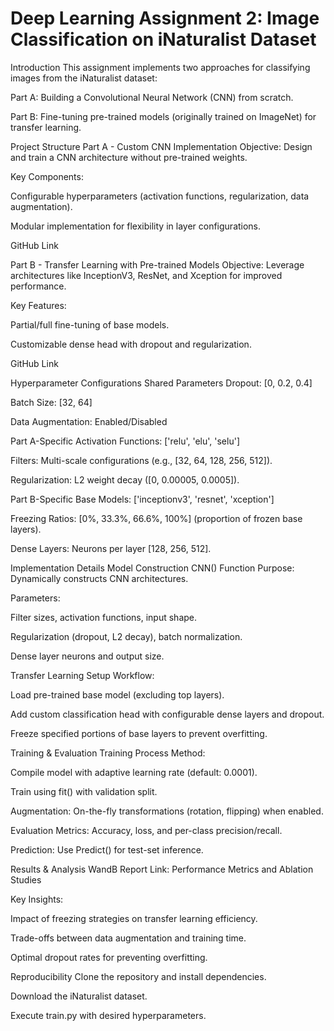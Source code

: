 
# Deep Learning Assignment 2: Image Classification on iNaturalist Dataset
Introduction
This assignment implements two approaches for classifying images from the iNaturalist dataset:

Part A: Building a Convolutional Neural Network (CNN) from scratch.

Part B: Fine-tuning pre-trained models (originally trained on ImageNet) for transfer learning.

Project Structure
Part A - Custom CNN Implementation
Objective: Design and train a CNN architecture without pre-trained weights.

Key Components:

Configurable hyperparameters (activation functions, regularization, data augmentation).

Modular implementation for flexibility in layer configurations.

GitHub Link

Part B - Transfer Learning with Pre-trained Models
Objective: Leverage architectures like InceptionV3, ResNet, and Xception for improved performance.

Key Features:

Partial/full fine-tuning of base models.

Customizable dense head with dropout and regularization.

GitHub Link

Hyperparameter Configurations
Shared Parameters
Dropout: [0, 0.2, 0.4]

Batch Size: [32, 64]

Data Augmentation: Enabled/Disabled

Part A-Specific
Activation Functions: ['relu', 'elu', 'selu']

Filters: Multi-scale configurations (e.g., [32, 64, 128, 256, 512]).

Regularization: L2 weight decay ([0, 0.00005, 0.0005]).

Part B-Specific
Base Models: ['inceptionv3', 'resnet', 'xception']

Freezing Ratios: [0%, 33.3%, 66.6%, 100%] (proportion of frozen base layers).

Dense Layers: Neurons per layer [128, 256, 512].

Implementation Details
Model Construction
CNN() Function
Purpose: Dynamically constructs CNN architectures.

Parameters:

Filter sizes, activation functions, input shape.

Regularization (dropout, L2 decay), batch normalization.

Dense layer neurons and output size.

Transfer Learning Setup
Workflow:

Load pre-trained base model (excluding top layers).

Add custom classification head with configurable dense layers and dropout.

Freeze specified portions of base layers to prevent overfitting.

Training & Evaluation
Training Process
Method:

Compile model with adaptive learning rate (default: 0.0001).

Train using fit() with validation split.

Augmentation: On-the-fly transformations (rotation, flipping) when enabled.

Evaluation
Metrics: Accuracy, loss, and per-class precision/recall.

Prediction: Use Predict() for test-set inference.

Results & Analysis
WandB Report
Link: Performance Metrics and Ablation Studies

Key Insights:

Impact of freezing strategies on transfer learning efficiency.

Trade-offs between data augmentation and training time.

Optimal dropout rates for preventing overfitting.

Reproducibility
Clone the repository and install dependencies.

Download the iNaturalist dataset.

Execute train.py with desired hyperparameters.
